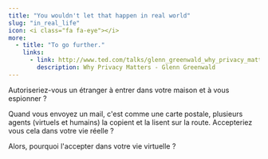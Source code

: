 ```yaml
---
title: "You wouldn't let that happen in real world"
slug: "in_real_life"
icon: <i class="fa fa-eye"></i>
more:
  - title: "To go further."
    links:
      - link: http://www.ted.com/talks/glenn_greenwald_why_privacy_matter
        description: Why Privacy Matters - Glenn Greenwald
---
```



Autoriseriez-vous un étranger à entrer dans votre maison et à vous espionner ?

Quand vous envoyez un mail, c'est comme une carte postale, plusieurs agents (virtuels et humains) la copient et la lisent sur la route. Accepteriez vous cela dans votre vie réelle ?

Alors, pourquoi l'accepter dans votre vie virtuelle ?

